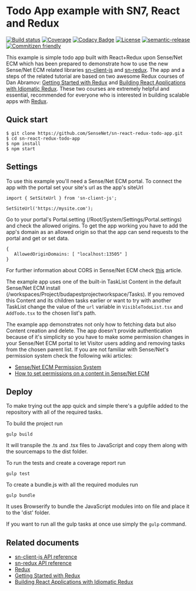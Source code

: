 # Todo App example with SN7, React and Redux

[![Build status](https://img.shields.io/travis/SenseNet/sn-react-redux-todo-app.svg?style=flat)](https://travis-ci.org/SenseNet/sn-react-redux-todo-app)
[![Coverage](https://img.shields.io/codecov/c/github/SenseNet/sn-react-redux-todo-app.svg?style=flat)](https://codecov.io/gh/SenseNet/sn-react-redux-todo-app)
[![Codacy Badge](https://api.codacy.com/project/badge/Grade/b09d599538fa49e9bb1cb92df4042ada)](https://www.codacy.com/app/herflis33/sn-react-redux-todo-app?utm_source=github.com&amp;utm_medium=referral&amp;utm_content=SenseNet/sn-react-redux-todo-app&amp;utm_campaign=Badge_Grade)
[![License](https://img.shields.io/github/license/SenseNet/sn-react-redux-todo-app.svg?style=flat)](https://github.com/SenseNet/sn-client-js/LICENSE.txt)
[![semantic-release](https://img.shields.io/badge/%20%20%F0%9F%93%A6%F0%9F%9A%80-semantic--release-e10079.svg?style=flat)](https://github.com/semantic-release/semantic-release)
[![Commitizen friendly](https://img.shields.io/badge/commitizen-friendly-brightgreen.svg?style=flat)](http://commitizen.github.io/cz-cli/)

This example is simple todo app built with React+Redux upon Sense/Net ECM which has been prepared to demonstrate how to use the new Sense/Net ECM related libraries [sn-client-js](https://github.com/SenseNet/sn-client-js)
and [sn-redux](https://github.com/SenseNet/sn-redux). The app and a steps of the related tutorial are based on two awesome Redux courses of Dan Abramov: 
[Getting Started with Redux](https://egghead.io/courses/getting-started-with-redux) and [Building React Applications with Idiomatic Redux](https://egghead.io/courses/building-react-applications-with-idiomatic-redux). 
These two courses are extremely helpful and essential, recommended for everyone who is interested in building scalable apps with [Redux](http://redux.js.org/).

## Quick start

```
$ git clone https://github.com/SenseNet/sn-react-redux-todo-app.git
$ cd sn-react-redux-todo-app
$ npm install
$ npm start
```

## Settings

To use this example you'll need a Sense/Net ECM portal. To connect the app with the portal set your site's url as the app's siteUrl

```
import { SetSiteUrl } from 'sn-client-js';

SetSiteUrl('https://mysite.com');
```

Go to your portal's Portal.setting (/Root/System/Settings/Portal.settings) and check the allowed origins. To get the app working you have to add the app's domain as an allowed origin so that the app can send requests to the 
portal and get or set data.

```
{
   AllowedOriginDomains: [ "localhost:13505" ]
}
```

For further information about CORS in Sense/Net ECM check [this](http://wiki.sensenet.com/Cross-origin_resource_sharing) article.

The example app uses one of the built-in TaskList Content in the default Sense/Net ECM install (/workspaces/Project/budapestprojectworkspace/Tasks). If you removed this Content and its children tasks earlier
or want to try with another TaskList change the value of the ```url``` variable in ```VisibleTodoList.tsx``` and ```AddTodo.tsx``` to the chosen list's path.

The example app demonstrates not only how to fetching data but also Content creation and delete. The app doesn't provide authentication because of it's simplicity so you have to make some permission changes
in your Sense/Net ECM portal to let Visitor users adding and removing tasks from the chosen parent list.
If you are not familiar with Sense/Net's permission system check the following wiki articles:
* [Sense/Net ECM Permission System](http://wiki.sensenet.com/Permission_System)
* [How to set permissions on a content in Sense/Net ECM](http://wiki.sensenet.com/How_to_set_permissions_on_a_content)

## Deploy

To make trying out the app quick and simple there's a gulpfile added to the repository with all of the required tasks.

To build the project run

```
gulp build
```

It will transpile the .ts and .tsx files to JavaScript and copy them along with the sourcemaps to the dist folder.

To run the tests and create a coverage report run

```
gulp test
```

To create a bundle.js with all the required modules run
```
gulp bundle
```
It uses Browserify to bundle the JavaScript modules into on file and place it to the 'dist' folder.

If you want to run all the gulp tasks at once use simply the ```gulp``` command.

## Related documents

* [sn-client-js API reference](http://www.sensenet.com/documentation/sn-client-js/index.html)
* [sn-redux API reference](http://www.sensenet.com/documentation/sn-redux/index.html)
* [Redux](https://github.com/reactjs/redux)
* [Getting Started with Redux](https://egghead.io/courses/getting-started-with-redux)
* [Building React Applications with Idiomatic Redux](https://egghead.io/courses/building-react-applications-with-idiomatic-redux)